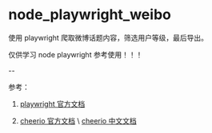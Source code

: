 <!--
 * @Author: HY
 * @Date: 2021-04-25 08:43:10
 * @LastEditTime: 2021-04-25 09:04:40
 * @LastEditors: Please set LastEditors
 * @Description: In User Settings Edit
 * @FilePath: /node_playwright/README.md
-->

# node_playwright_weibo

使用 playwright 爬取微博话题内容，筛选用户等级，最后导出。

仅供学习 node playwright 参考使用！！！

--

参考：

1. [playwright 官方文档](https://playwright.dev/docs/intro/)

2. [cheerio 官方文档](https://cheerio.js.org/) \ [cheerio 中文文档](https://github.com/cheeriojs/cheerio/wiki/Chinese-README)
